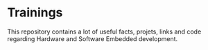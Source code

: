 # Trainings
This repository contains a lot of useful facts, projets, links and code regarding Hardware and Software Embedded development.